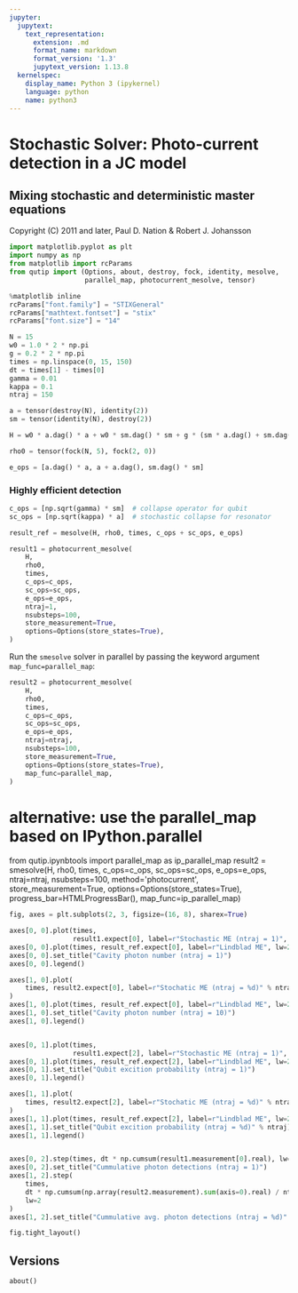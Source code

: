 ```yaml
---
jupyter:
  jupytext:
    text_representation:
      extension: .md
      format_name: markdown
      format_version: '1.3'
      jupytext_version: 1.13.8
  kernelspec:
    display_name: Python 3 (ipykernel)
    language: python
    name: python3
---
```


# Stochastic Solver: Photo-current detection in a JC model


## Mixing stochastic and deterministic master equations


Copyright (C) 2011 and later, Paul D. Nation & Robert J. Johansson

```python
import matplotlib.pyplot as plt
import numpy as np
from matplotlib import rcParams
from qutip import (Options, about, destroy, fock, identity, mesolve,
                   parallel_map, photocurrent_mesolve, tensor)

%matplotlib inline
rcParams["font.family"] = "STIXGeneral"
rcParams["mathtext.fontset"] = "stix"
rcParams["font.size"] = "14"
```

```python
N = 15
w0 = 1.0 * 2 * np.pi
g = 0.2 * 2 * np.pi
times = np.linspace(0, 15, 150)
dt = times[1] - times[0]
gamma = 0.01
kappa = 0.1
ntraj = 150
```

```python
a = tensor(destroy(N), identity(2))
sm = tensor(identity(N), destroy(2))
```

```python
H = w0 * a.dag() * a + w0 * sm.dag() * sm + g * (sm * a.dag() + sm.dag() * a)
```

```python
rho0 = tensor(fock(N, 5), fock(2, 0))
```

```python
e_ops = [a.dag() * a, a + a.dag(), sm.dag() * sm]
```

### Highly efficient detection

```python
c_ops = [np.sqrt(gamma) * sm]  # collapse operator for qubit
sc_ops = [np.sqrt(kappa) * a]  # stochastic collapse for resonator
```

```python
result_ref = mesolve(H, rho0, times, c_ops + sc_ops, e_ops)
```

```python
result1 = photocurrent_mesolve(
    H,
    rho0,
    times,
    c_ops=c_ops,
    sc_ops=sc_ops,
    e_ops=e_ops,
    ntraj=1,
    nsubsteps=100,
    store_measurement=True,
    options=Options(store_states=True),
)
```

Run the `smesolve` solver in parallel by passing the keyword argument `map_func=parallel_map`:

```python
result2 = photocurrent_mesolve(
    H,
    rho0,
    times,
    c_ops=c_ops,
    sc_ops=sc_ops,
    e_ops=e_ops,
    ntraj=ntraj,
    nsubsteps=100,
    store_measurement=True,
    options=Options(store_states=True),
    map_func=parallel_map,
)
```

<!-- #raw -->
# alternative: use the parallel_map based on IPython.parallel
from qutip.ipynbtools import parallel_map as ip_parallel_map
result2 = smesolve(H, rho0, times, c_ops=c_ops, sc_ops=sc_ops, e_ops=e_ops, 
                   ntraj=ntraj, nsubsteps=100, method='photocurrent',
                   store_measurement=True,
                   options=Options(store_states=True),
                   progress_bar=HTMLProgressBar(),
                   map_func=ip_parallel_map)
<!-- #endraw -->

```python
fig, axes = plt.subplots(2, 3, figsize=(16, 8), sharex=True)

axes[0, 0].plot(times,
                result1.expect[0], label=r"Stochastic ME (ntraj = 1)", lw=2)
axes[0, 0].plot(times, result_ref.expect[0], label=r"Lindblad ME", lw=2)
axes[0, 0].set_title("Cavity photon number (ntraj = 1)")
axes[0, 0].legend()

axes[1, 0].plot(
    times, result2.expect[0], label=r"Stochatic ME (ntraj = %d)" % ntraj, lw=2
)
axes[1, 0].plot(times, result_ref.expect[0], label=r"Lindblad ME", lw=2)
axes[1, 0].set_title("Cavity photon number (ntraj = 10)")
axes[1, 0].legend()


axes[0, 1].plot(times,
                result1.expect[2], label=r"Stochastic ME (ntraj = 1)", lw=2)
axes[0, 1].plot(times, result_ref.expect[2], label=r"Lindblad ME", lw=2)
axes[0, 1].set_title("Qubit excition probability (ntraj = 1)")
axes[0, 1].legend()

axes[1, 1].plot(
    times, result2.expect[2], label=r"Stochatic ME (ntraj = %d)" % ntraj, lw=2
)
axes[1, 1].plot(times, result_ref.expect[2], label=r"Lindblad ME", lw=2)
axes[1, 1].set_title("Qubit excition probability (ntraj = %d)" % ntraj)
axes[1, 1].legend()


axes[0, 2].step(times, dt * np.cumsum(result1.measurement[0].real), lw=2)
axes[0, 2].set_title("Cummulative photon detections (ntraj = 1)")
axes[1, 2].step(
    times,
    dt * np.cumsum(np.array(result2.measurement).sum(axis=0).real) / ntraj,
    lw=2
)
axes[1, 2].set_title("Cummulative avg. photon detections (ntraj = %d)" % ntraj)

fig.tight_layout()
```

## Versions

```python
about()
```
